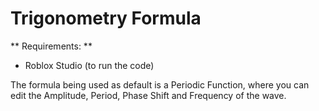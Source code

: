 # Trigonometry Formula #

** Requirements: **
- Roblox Studio (to run the code)

The formula being used as default is a Periodic Function, where you can edit the Amplitude, Period, Phase Shift and Frequency of the wave.
